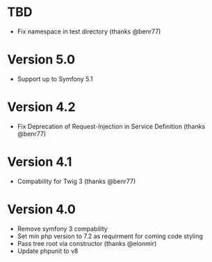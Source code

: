 TBD
==========
* Fix namespace in test directory (thanks @benr77)

Version 5.0
===========
* Support up to Symfony 5.1

Version 4.2
===========
* Fix Deprecation of Request-Injection in Service Definition (thanks @benr77)

Version 4.1
===========
* Compability for Twig 3 (thanks @benr77)

Version 4.0
===========
* Remove symfony 3 compability
* Set min php version to 7.2 as requirment for coming code styling
* Pass tree root via constructor (thanks @elonmir)
* Update phpunit to v8

